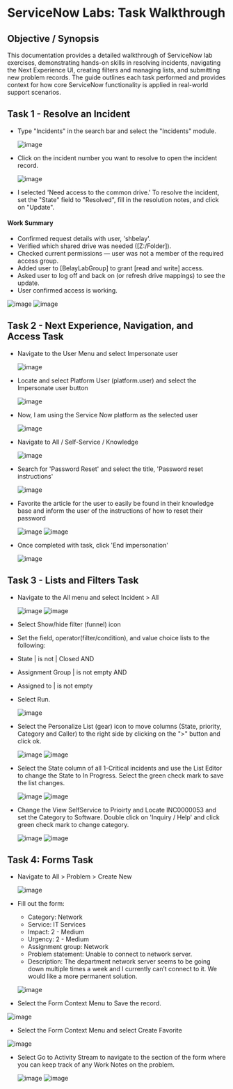 # ServiceNow Labs: Task Walkthrough

## Objective / Synopsis
This documentation provides a detailed walkthrough of ServiceNow lab exercises, demonstrating hands-on skills in resolving incidents, navigating the Next Experience UI, creating filters and managing lists, and submitting new problem records. The guide outlines each task performed and provides context for how core ServiceNow functionality is applied in real-world support scenarios.


## Task 1 - Resolve an Incident
- Type "Incidents" in the search bar and select the "Incidents" module.

  ![image](https://github.com/user-attachments/assets/125597f5-099e-4cdb-b7c4-06643a6be232)
  
- Click on the incident number you want to resolve to open the incident record.
  
  ![image](https://github.com/user-attachments/assets/2ea1ff3b-7a5c-4f06-af21-bbc95c13155d)

- I selected 'Need access to the common drive.' To resolve the incident, set the "State" field to "Resolved", fill in the resolution notes, and click on "Update".

#### Work Summary
  - Confirmed request details with user, 'shbelay'.
  - Verified which shared drive was needed ([Z:/Folder]).
  - Checked current permissions — user was not a member of the required access group.
  - Added user to [BelayLabGroup] to grant [read and write] access.
  - Asked user to log off and back on (or refresh drive mappings) to see the update.
  - User confirmed access is working.

  ![image](https://github.com/user-attachments/assets/f2bce8f7-66c1-4404-81c3-0ee909fefcd8)
  ![image](https://github.com/user-attachments/assets/7131c6d3-15be-466d-885c-357b917a46f0)


## Task 2 - Next Experience, Navigation, and Access Task
- Navigate to the User Menu and select Impersonate user

  ![image](https://github.com/user-attachments/assets/17aab1b4-84d9-45e9-bb22-375f1c69ba52)

- Locate and select Platform User (platform.user) and select the Impersonate user button

  ![image](https://github.com/user-attachments/assets/666c349f-d43f-4ecb-830d-f23ae11c49bd)

- Now, I am using the Service Now platform as the selected user

  ![image](https://github.com/user-attachments/assets/af7bb12e-48e2-4415-ac67-42ebcda5c437)

- Navigate to All  / Self-Service / Knowledge

  ![image](https://github.com/user-attachments/assets/cfea3a21-09f2-42f4-b77c-d43150d68f74)

- Search for 'Password Reset' and select the title, 'Password reset instructions'

  ![image](https://github.com/user-attachments/assets/463be0a8-e72e-446f-bdc1-abd5361c671b)

- Favorite the article for the user to easily be found in their knowledge base and inform the user of the instructions of how to reset their password

  ![image](https://github.com/user-attachments/assets/ae67a1e6-b1c9-4d05-8e7c-cfb769c5352a)
  ![image](https://github.com/user-attachments/assets/3f37c116-da8d-4e60-b271-fcca0b19cc5d)

- Once completed with task, click 'End impersonation'

  ![image](https://github.com/user-attachments/assets/acd25907-1eaa-43da-b00e-7ab91af2c2d0)


## Task 3 - Lists and Filters Task
- Navigate to the All menu and select Incident > All

  ![image](https://github.com/user-attachments/assets/af45cfc9-5fbd-40a8-bb0c-2a2df390dda5)
  ![image](https://github.com/user-attachments/assets/a1a3ff4b-75f8-4fcd-9b35-66e47eb3e8ee)

- Select Show/hide filter (funnel) icon
- Set the field, operator(filter/condition), and value choice lists to the following:
- State | is not | Closed AND
- Assignment Group | is not empty AND
- Assigned to | is not empty
- Select Run.

  ![image](https://github.com/user-attachments/assets/928cef38-8663-43d7-83d8-012422855668)

- Select the Personalize List (gear) icon to move columns (State, priority, Category and Caller) to the right side by clicking on the ">" button and click ok.

  ![image](https://github.com/user-attachments/assets/4c035c58-d7c3-4395-8143-d7d47e65ad4b)
  ![image](https://github.com/user-attachments/assets/1455d410-e7ed-426d-aa62-76bf11b0eed1)


- Select the State column of all 1-Critical incidents and use the List Editor to change the State to In Progress. Select the green check mark to save the list changes.

  ![image](https://github.com/user-attachments/assets/bfbfce78-72a4-4186-988e-950c23c212d4)
  ![image](https://github.com/user-attachments/assets/2ad7b551-02d0-4b37-8b72-affdc9dd8294)

- Change the View SelfService to Prioirty and Locate INC0000053 and set the Category to Software. Double click on 'Inquiry / Help' and click green check mark to change category.

  ![image](https://github.com/user-attachments/assets/7b8d6e7c-a42f-4d9f-92d9-04c088b91285)
  ![image](https://github.com/user-attachments/assets/97142720-350f-400d-8dca-0985a7d98fe9)

## Task 4: Forms Task
- Navigate to All > Problem > Create New

  ![image](https://github.com/user-attachments/assets/91c14962-ead8-48a4-8930-2c284cdbaceb)

- Fill out the form:
  - Category: Network
  - Service: IT Services
  - Impact: 2 - Medium
  - Urgency: 2 - Medium
  - Assignment group: Network
  - Problem statement: Unable to connect to network server.
  - Description: The department network server seems to be going down multiple times a week and I currently can’t connect to it. We would like a more permanent solution.

  ![image](https://github.com/user-attachments/assets/1c33190d-45f2-4f3b-9a59-029058a475c6)

- Select the Form Context Menu to Save the record.

![image](https://github.com/user-attachments/assets/e57ea7ab-e287-403f-963f-344cf4a2fb9d)

- Select the Form Context Menu and select Create Favorite

![image](https://github.com/user-attachments/assets/b51ad33c-ed9f-44ef-8291-4626e1ba18a0)

- Select Go to Activity Stream to navigate to the section of the form where you can keep track of any Work Notes on the problem.

  ![image](https://github.com/user-attachments/assets/f138c199-22d0-4be4-a0d8-09f7fb043bb7)
  ![image](https://github.com/user-attachments/assets/7d715780-f2c0-42af-921a-e7d320e2ec97)

